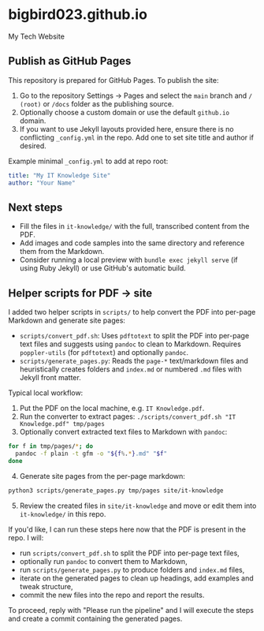 # bigbird023.github.io
My Tech Website

## Publish as GitHub Pages

This repository is prepared for GitHub Pages. To publish the site:

1. Go to the repository Settings -> Pages and select the `main` branch and `/ (root)` or `/docs` folder as the publishing source.
2. Optionally choose a custom domain or use the default `github.io` domain.
3. If you want to use Jekyll layouts provided here, ensure there is no conflicting `_config.yml` in the repo. Add one to set site title and author if desired.

Example minimal `_config.yml` to add at repo root:

```yaml
title: "My IT Knowledge Site"
author: "Your Name"
```

## Next steps

- Fill the files in `it-knowledge/` with the full, transcribed content from the PDF.
- Add images and code samples into the same directory and reference them from the Markdown.
- Consider running a local preview with `bundle exec jekyll serve` (if using Ruby Jekyll) or use GitHub's automatic build.

## Helper scripts for PDF → site

I added two helper scripts in `scripts/` to help convert the PDF into per-page Markdown and generate site pages:

- `scripts/convert_pdf.sh`: Uses `pdftotext` to split the PDF into per-page text files and suggests using `pandoc` to clean to Markdown. Requires `poppler-utils` (for `pdftotext`) and optionally `pandoc`.
- `scripts/generate_pages.py`: Reads the `page-*` text/markdown files and heuristically creates folders and `index.md` or numbered `.md` files with Jekyll front matter.

Typical local workflow:

1. Put the PDF on the local machine, e.g. `IT Knowledge.pdf`.
2. Run the converter to extract pages: `./scripts/convert_pdf.sh "IT Knowledge.pdf" tmp/pages`
3. Optionally convert extracted text files to Markdown with `pandoc`:

```bash
for f in tmp/pages/*; do
  pandoc -f plain -t gfm -o "${f%.*}.md" "$f"
done
```

4. Generate site pages from the per-page markdown:

```bash
python3 scripts/generate_pages.py tmp/pages site/it-knowledge
```

5. Review the created files in `site/it-knowledge` and move or edit them into `it-knowledge/` in this repo.

If you'd like, I can run these steps here now that the PDF is present in the repo. I will:

- run `scripts/convert_pdf.sh` to split the PDF into per-page text files,
- optionally run `pandoc` to convert them to Markdown,
- run `scripts/generate_pages.py` to produce folders and `index.md` files,
- iterate on the generated pages to clean up headings, add examples and tweak structure,
- commit the new files into the repo and report the results.

To proceed, reply with "Please run the pipeline" and I will execute the steps and create a commit containing the generated pages.

